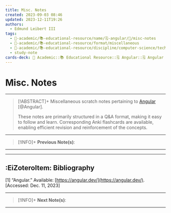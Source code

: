 ```yaml
---
title: Misc. Notes
created: 2023-09-03 08:46
updated: 2023-12-11T19:26
authors:
  - Edmund Leibert III
tags:
  - 🔴-academic/📚-educational-resource/name/🗒️-angular/🔖/misc-notes
  - 🔴-academic/📚-educational-resource/format/miscellaneous
  - 🔴-academic/📚-educational-resource/discipline/computer-science/technology/angular
  - study-note
cards-deck: 🔴 Academic::📚 Educational Resource::🗒️ Angular::🗒️ Angular ∋ Table of Contents::Misc. Notes
---
```


# Misc. Notes

---

> [!ABSTRACT]+ 
> Miscellaneous scratch notes pertaining to [Angular](https://angular.dev/) [@Angular].
> 
> These notes are primarily structured in a Q&A format, making it easy to follow and learn. Corresponding Anki flashcards are available, enabling efficient revision and reinforcement of the concepts.

---

> [!INFO]+ 
> **Previous Note(s)**:
> 

---



---

## :EiZoteroItem: Bibliography

\[1\]
“Angular.” Available: [https://angular.dev/](https://angular.dev/). [Accessed: Dec. 11, 2023]

---

> [!INFO]+
> **Next Note(s)**:
> 

---
